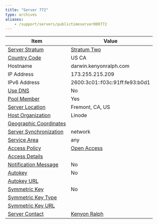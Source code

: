```yaml
---
title: "Server 772"
type: archives
aliases:
    - /support/servers/publictimeserver000772
---
```


| Item | Value |
| ----- | ----- |
| [Server Stratum](/support/servers/serverstratum) | [Stratum Two](/support/servers/stratumtwotimeservers) |
| [Country Code](/support/servers/countrycode) | US CA |
| Hostname |  darwin.kenyonralph.com  |
| IP Address |  173.255.215.209  |
| IPv6 Address |  2600:3c01::f03c:91ff:fe93:b0d1 |
| [Use DNS](/support/servers/usedns) | No |
| [Pool Member](/support/servers/poolmember) | Yes |
| [Server Location](/support/servers/serverlocation) |  Fremont, CA, US |
| [Host Organization](/support/servers/hostorganization) | Linode |
| [ Geographic Coordinates](/support/servers/geographiccoordinates) |  |
| [Server Synchronization](/support/servers/serversynchronization) | network |
| [Service Area](/support/servers/servicearea) | any |
| [Access Policy](/support/servers/accesspolicy) | [Open Access](/support/servers/openaccess) |
| [Access Details](/support/servers/accessdetails) |  |
| [Notification Message](/support/servers/notificationmessage) | No |
| [Autokey](/support/servers/autokey) | No |
| [Autokey URL](/support/servers/autokeyurl) | |
| [Symmetric Key](/support/servers/symmetrickey) | No |
| [Symmetric Key Type](/support/servers/symmetrickeytype) | |
| [Symmetric Key URL](/support/servers/symmetrickeyurl) | |
| [Server Contact](/support/servers/servercontact) | [Kenyon Ralph](mailto:kenyon@kenyonralph.com) |